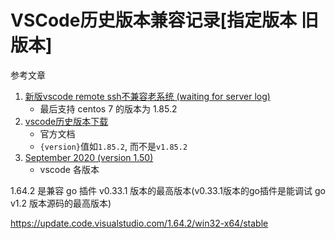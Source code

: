 # VSCode历史版本兼容记录[指定版本 旧版本]

参考文章

1. [新版vscode remote ssh不兼容老系统 (waiting for server log)](https://blog.csdn.net/qq_23320955/article/details/136258441)
    - 最后支持 centos 7 的版本为 1.85.2
2. [vscode历史版本下载](https://code.visualstudio.com/docs/supporting/faq#_previous-release-versions)
    - 官方文档
    - `{version}`值如`1.85.2`, 而不是`v1.85.2`
3. [September 2020 (version 1.50)](https://code.visualstudio.com/updates/v1_50)
    - vscode 各版本

1.64.2 是兼容 go 插件 v0.33.1 版本的最高版本(v0.33.1版本的go插件是能调试 go v1.2 版本源码的最高版本)

https://update.code.visualstudio.com/1.64.2/win32-x64/stable
